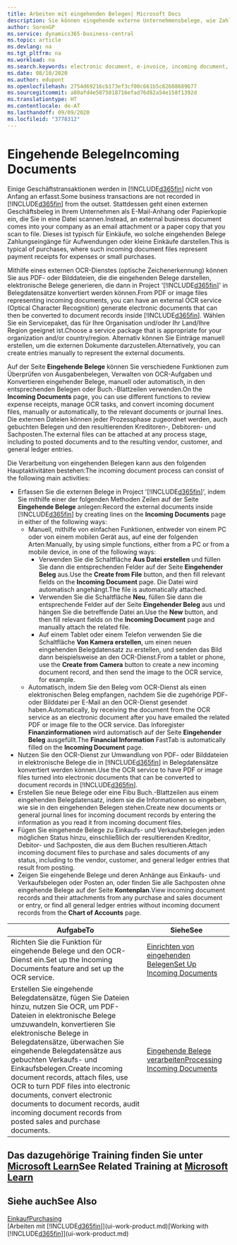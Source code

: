 ```yaml
---
title: Arbeiten mit eingehenden Belegen| Microsoft Docs
description: Sie können eingehende externe Unternehmensbelege, wie Zahlungseingänge oder PDF-Dateien verwalten, OCR-Aufgaben verwalten und Dateien in elektronische Belege und Datensätze umwandeln.
author: SorenGP
ms.service: dynamics365-business-central
ms.topic: article
ms.devlang: na
ms.tgt_pltfrm: na
ms.workload: na
ms.search.keywords: electronic document, e-invoice, incoming document, OCR, ecommerce, document exchange, import invoice
ms.date: 08/10/2020
ms.author: edupont
ms.openlocfilehash: 2754d69216cb173ef3cf00c661b5c82608689677
ms.sourcegitcommit: a80afd4e5075018716efad76d82a54e158f1392d
ms.translationtype: HT
ms.contentlocale: de-AT
ms.lasthandoff: 09/09/2020
ms.locfileid: "3778312"
---
```

# <a name="incoming-documents"></a><span data-ttu-id="56d5a-103">Eingehende Belege</span><span class="sxs-lookup"><span data-stu-id="56d5a-103">Incoming Documents</span></span>

<span data-ttu-id="56d5a-104">Einige Geschäftstransaktionen werden in [!INCLUDE[d365fin](includes/d365fin_md.md)] nicht von Anfang an erfasst.</span><span class="sxs-lookup"><span data-stu-id="56d5a-104">Some business transactions are not recorded in [!INCLUDE[d365fin](includes/d365fin_md.md)] from the outset.</span></span> <span data-ttu-id="56d5a-105">Stattdessen geht einen externen Geschäftsbeleg in Ihrem Unternehmen als E-Mail-Anhang oder Papierkopie ein, die Sie in eine Datei scannen.</span><span class="sxs-lookup"><span data-stu-id="56d5a-105">Instead, an external business document comes into your company as an email attachment or a paper copy that you scan to file.</span></span> <span data-ttu-id="56d5a-106">Dieses ist typisch für Einkäufe, wo solche eingehenden Belege Zahlungseingänge für Aufwendungen oder kleine Einkäufe darstellen.</span><span class="sxs-lookup"><span data-stu-id="56d5a-106">This is typical of purchases, where such incoming document files represent payment receipts for expenses or small purchases.</span></span>

<span data-ttu-id="56d5a-107">Mithilfe eines externen OCR-Dienstes (optische Zeichenerkennung) können Sie aus PDF- oder Bilddateien, die die eingehenden Belege darstellen, elektronische Belege generieren, die dann in Project '[!INCLUDE[d365fin](includes/d365fin_md.md)]' in Belegdatensätze konvertiert werden können.</span><span class="sxs-lookup"><span data-stu-id="56d5a-107">From PDF or image files representing incoming documents, you can have an external OCR service (Optical Character Recognition) generate electronic documents that can then be converted to document records inside [!INCLUDE[d365fin](includes/d365fin_md.md)].</span></span> <span data-ttu-id="56d5a-108">Wählen Sie ein Servicepaket, das für Ihre Organisation und/oder Ihr Land/Ihre Region geeignet ist.</span><span class="sxs-lookup"><span data-stu-id="56d5a-108">Choose a service package that is appropriate for your organization and/or country/region.</span></span> <span data-ttu-id="56d5a-109">Alternativ können Sie Einträge manuell erstellen, um die externen Dokumente darzustellen.</span><span class="sxs-lookup"><span data-stu-id="56d5a-109">Alternatively, you can create entries manually to represent the external documents.</span></span>  

<span data-ttu-id="56d5a-110">Auf der Seite **Eingehende Belege** können Sie verschiedene Funktionen zum Überprüfen von Ausgabenbelegen, Verwalten von OCR-Aufgaben und Konvertieren eingehender Belege, manuell oder automatisch, in den entsprechenden Belegen oder Buch.-Blattzeilen verwenden.</span><span class="sxs-lookup"><span data-stu-id="56d5a-110">On the **Incoming Documents** page, you can use different functions to review expense receipts, manage OCR tasks, and convert incoming document files, manually or automatically, to the relevant documents or journal lines.</span></span> <span data-ttu-id="56d5a-111">Die externen Dateien können jeder Prozessphase zugeordnet werden, auch gebuchten Belegen und den resultierenden Kreditoren-, Debitoren- und Sachposten.</span><span class="sxs-lookup"><span data-stu-id="56d5a-111">The external files can be attached at any process stage, including to posted documents and to the resulting vendor, customer, and general ledger entries.</span></span>

<span data-ttu-id="56d5a-112">Die Verarbeitung von eingehenden Belegen kann aus den folgenden Hauptaktivitäten bestehen:</span><span class="sxs-lookup"><span data-stu-id="56d5a-112">The incoming document process can consist of the following main activities:</span></span>

* <span data-ttu-id="56d5a-113">Erfassen Sie die externen Belege in Project '[!INCLUDE[d365fin](includes/d365fin_md.md)]', indem Sie mithilfe einer der folgenden Methoden Zeilen auf der Seite **Eingehende Belege** anlegen:</span><span class="sxs-lookup"><span data-stu-id="56d5a-113">Record the external documents inside [!INCLUDE[d365fin](includes/d365fin_md.md)] by creating lines on the **Incoming Documents** page in either of the following ways:</span></span>
  * <span data-ttu-id="56d5a-114">Manuell, mithilfe von einfachen Funktionen, entweder von einem PC oder von einem mobilen Gerät aus, auf eine der folgenden Arten:</span><span class="sxs-lookup"><span data-stu-id="56d5a-114">Manually, by using simple functions, either from a PC or from a mobile device, in one of the following ways:</span></span>
    * <span data-ttu-id="56d5a-115">Verwenden Sie die Schaltfläche **Aus Datei erstellen** und füllen Sie dann die entsprechenden Felder auf der Seite **Eingehender Beleg** aus.</span><span class="sxs-lookup"><span data-stu-id="56d5a-115">Use the **Create from File** button, and then fill relevant fields on the **Incoming Document** page.</span></span> <span data-ttu-id="56d5a-116">Die Datei wird automatisch angehängt.</span><span class="sxs-lookup"><span data-stu-id="56d5a-116">The file is automatically attached.</span></span>  
    * <span data-ttu-id="56d5a-117">Verwenden Sie die Schaltfläche **Neu**, füllen Sie dann die entsprechende Felder auf der Seite **Eingehender Beleg** aus und hängen Sie die betreffende Datei an.</span><span class="sxs-lookup"><span data-stu-id="56d5a-117">Use the **New** button, and then fill relevant fields on the **Incoming Document** page and manually attach the related file.</span></span>
    * <span data-ttu-id="56d5a-118">Auf einem Tablet oder einem Telefon verwenden Sie die Schaltfläche **Von Kamera erstellen**, um einen neuen eingehenden Belegdatensatz zu erstellen, und senden das Bild dann beispielsweise an den OCR-Dienst.</span><span class="sxs-lookup"><span data-stu-id="56d5a-118">From a tablet or phone, use the **Create from Camera** button to create a new incoming document record, and then send the image to the OCR service, for example.</span></span>
  * <span data-ttu-id="56d5a-119">Automatisch, indem Sie den Beleg vom OCR-Dienst als einen elektronischen Beleg empfangen, nachdem Sie die zugehörige PDF- oder Bilddatei per E-Mail an den OCR-Dienst gesendet haben.</span><span class="sxs-lookup"><span data-stu-id="56d5a-119">Automatically, by receiving the document from the OCR service as an electronic document after you have emailed the related PDF or image file to the OCR service.</span></span> <span data-ttu-id="56d5a-120">Das Inforegister **Finanzinformationen** wird automatisch auf der Seite **Eingehender Beleg** ausgefüllt.</span><span class="sxs-lookup"><span data-stu-id="56d5a-120">The **Financial Information** FastTab is automatically filled on the **Incoming Document** page.</span></span>
* <span data-ttu-id="56d5a-121">Nutzen Sie den OCR-Dienst zur Umwandlung von PDF- oder Bilddateien in elektronische Belege die in [!INCLUDE[d365fin](includes/d365fin_md.md)] in Belegdatensätze konvertiert werden können.</span><span class="sxs-lookup"><span data-stu-id="56d5a-121">Use the OCR service to have PDF or image files turned into electronic documents that can be converted to document records in [!INCLUDE[d365fin](includes/d365fin_md.md)].</span></span>
* <span data-ttu-id="56d5a-122">Erstellen Sie neue Belege oder eine Fibu Buch.-Blattzeilen aus einem eingehenden Belegdatensatz, indem sie die Informationen so eingeben, wie sie in den eingehenden Belegen stehen.</span><span class="sxs-lookup"><span data-stu-id="56d5a-122">Create new documents or general journal lines for incoming document records by entering the information as you read it from incoming document files.</span></span>
* <span data-ttu-id="56d5a-123">Fügen Sie eingehende Belege zu Einkaufs- und Verkaufsbelegen jeden möglichen Status hinzu, einschließlich der resultierenden Kreditor, Debitor- und Sachposten, die aus dem Buchen resultieren.</span><span class="sxs-lookup"><span data-stu-id="56d5a-123">Attach incoming document files to purchase and sales documents of any status, including to the vendor, customer, and general ledger entries that result from posting.</span></span>
* <span data-ttu-id="56d5a-124">Zeigen Sie eingehende Belege und deren Anhänge aus Einkaufs- und Verkaufsbelegen oder Posten an, oder finden Sie alle Sachposten ohne eingehende Belege auf der Seite **Kontenplan**.</span><span class="sxs-lookup"><span data-stu-id="56d5a-124">View incoming document records and their attachments from any purchase and sales document or entry, or find all general ledger entries without incoming document records from the **Chart of Accounts** page.</span></span>

| <span data-ttu-id="56d5a-125">Aufgabe</span><span class="sxs-lookup"><span data-stu-id="56d5a-125">To</span></span> | <span data-ttu-id="56d5a-126">Siehe</span><span class="sxs-lookup"><span data-stu-id="56d5a-126">See</span></span> |
| --- | --- |
| <span data-ttu-id="56d5a-127">Richten Sie die Funktion für eingehende Belege und den OCR-Dienst ein.</span><span class="sxs-lookup"><span data-stu-id="56d5a-127">Set up the Incoming Documents feature and set up the OCR service.</span></span> |[<span data-ttu-id="56d5a-128">Einrichten von eingehenden Belegen</span><span class="sxs-lookup"><span data-stu-id="56d5a-128">Set Up Incoming Documents</span></span>](across-how-setup-income-documents.md) |
| <span data-ttu-id="56d5a-129">Erstellen Sie eingehende Belegdatensätze, fügen Sie Dateien hinzu, nutzen Sie OCR, um PDF-Dateien in elektronische Belege umzuwandeln, konvertieren Sie elektronische Belege in Belegdatensätze, überwachen Sie eingehende Belegdatensätze aus gebuchten Verkaufs- und Einkaufsbelegen.</span><span class="sxs-lookup"><span data-stu-id="56d5a-129">Create incoming document records, attach files, use OCR to turn PDF files into electronic documents, convert electronic documents to document records, audit incoming document records from posted sales and purchase documents.</span></span> |[<span data-ttu-id="56d5a-130">Eingehende Belege verarbeiten</span><span class="sxs-lookup"><span data-stu-id="56d5a-130">Processing Incoming Documents</span></span>](across-process-income-documents.md) |

## <a name="see-related-training-at-microsoft-learn"></a><span data-ttu-id="56d5a-131">Das dazugehörige Training finden Sie unter [Microsoft Learn](/learn/modules/incoming-documents-dynamics-365-business-central/index)</span><span class="sxs-lookup"><span data-stu-id="56d5a-131">See Related Training at [Microsoft Learn](/learn/modules/incoming-documents-dynamics-365-business-central/index)</span></span>

## <a name="see-also"></a><span data-ttu-id="56d5a-132">Siehe auch</span><span class="sxs-lookup"><span data-stu-id="56d5a-132">See Also</span></span>

[<span data-ttu-id="56d5a-133">Einkauf</span><span class="sxs-lookup"><span data-stu-id="56d5a-133">Purchasing</span></span>](purchasing-manage-purchasing.md)  
<span data-ttu-id="56d5a-134">[Arbeiten mit [!INCLUDE[d365fin](includes/d365fin_md.md)]](ui-work-product.md)</span><span class="sxs-lookup"><span data-stu-id="56d5a-134">[Working with [!INCLUDE[d365fin](includes/d365fin_md.md)]](ui-work-product.md)</span></span>  
